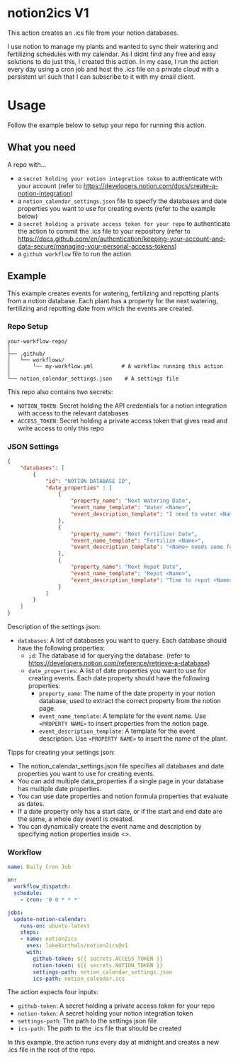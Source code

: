# notion2ics V1
This action creates an .ics file from your notion databases.

I use notion to manage my plants and wanted to sync their watering and fertilizing schedules with my calendar. 
As I didnt find any free and easy solutions to do just this, I created this action. 
In my case, I run the action every day using a cron job and host the .ics file on a private cloud with a persistent url such that I can subscribe to it with my email client.

# Usage
Follow the example below to setup your repo for running this action.

## What you need
A repo with...
- a `secret holding your notion integration token` to authenticate with your account (refer to https://developers.notion.com/docs/create-a-notion-integration)
- a `notion_calendar_settings.json` file to specify the databases and date properties you want to use for creating events (refer to the example below)
- a `secret holding a private access token for your repo` to authenticate the action to commit the .ics file to your repository (refer to https://docs.github.com/en/authentication/keeping-your-account-and-data-secure/managing-your-personal-access-tokens)
- a `github workflow` file to run the action

## Example
This example creates events for watering, fertilizing and repotting plants from a notion database.
Each plant has a property for the next watering, fertilizing and repotting date from which the events are created.

### Repo Setup
```plain text
your-workflow-repo/
│
├── .github/
│   └── workflows/
│       └── my-workflow.yml         # A workflow running this action
│
└── notion_calendar_settings.json    # A settings file
```
This repo also contains two secrets:
- `NOTION_TOKEN`: Secret holding the API credentials for a notion integration with access to the relevant databases
- `ACCESS_TOKEN`: Secret holding a private access token that gives read and write access to only this repo

### JSON Settings

```json
{
    "databases": [
        {
            "id": "NOTION DATABASE ID", 
            "date_properties" : [
                {
                    "property_name": "Next Watering Date",
                    "event_name_template": "Water <Name>",
                    "event_description_template": "I need to water <Name> today."
                },
                {
                    "property_name": "Next Fertilizer Date",
                    "event_name_template": "Fertilize <Name>",
                    "event_description_template": "<Name> needs some food."
                },
                {
                    "property_name": "Next Repot Date",
                    "event_name_template": "Repot <Name>",
                    "event_description_template": "Time to repot <Name>."
                }
            ]
        }
    ]
}
```
Description of the settings json:
- `databases`: A list of databases you want to query. Each database should have the following properties:
    - `id`: The database id for querying the database. (refer to https://developers.notion.com/reference/retrieve-a-database)
    - `date_properties`: A list of date properties you want to use for creating events. Each date property should have the following properties:
        - `property_name`: The name of the date property in your notion database, used to extract the correct property from the notion page.
        - `event_name_template`: A template for the event name. Use `<PROPERTY NAME>` to insert properties from the notion page.
        - `event_description_template`: A template for the event description. Use `<PROPERTY NAME>` to insert the name of the plant.

Tipps for creating your settings json:
- The notion_calendar_settings.json file specifies all databases and date properties you want to use for creating events.
- You can add multiple data_properties if a single page in your database has multiple date properties.
- You can use date properties and notion formula properties that evaluate as dates.
- If a date property only has a start date, or if the start and end date are the same, a whole day event is created.
- You can dynamically create the event name and description by specifying notion properties inside <>.

### Workflow
```yaml
name: Daily Cron Job

on:
  workflow_dispatch:
  schedule:
    - cron: '0 0 * * *'

jobs:
  update-notion-calendar:
    runs-on: ubuntu-latest
    steps:
    - name: notion2ics
      uses: lukekorthals/notion2ics@v1
      with:
        github-token: ${{ secrets.ACCESS_TOKEN }}
        notion-token: ${{ secrets.NOTION_TOKEN }}
        settings-path: notion_calendar_settings.json
        ics-path: notion_calendar.ics
```
The action expects four inputs:
- `github-token`: A secret holding a private access token for your repo
- `notion-token`: A secret holding your notion integration token
- `settings-path`: The path to the settings json file
- `ics-path`: The path to the .ics file that should be created

In this example, the action runs every day at midnight and creates a new .ics file in the root of the repo.


